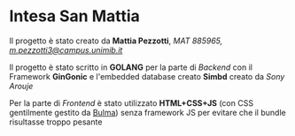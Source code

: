 # Intesa San Mattia

Il progetto è stato creato da **Mattia Pezzotti**, *MAT 885965, m.pezzotti3@campus.unimib.it*

Il progetto è stato scritto in **GOLANG** per la parte di *Backend* con il Framework **GinGonic** e l'embedded database creato **Simbd** creato da *Sony Arouje*

Per la parte di *Frontend* è stato utilizzato **HTML+CSS+JS** (con CSS gentilmente gestito da [Bulma](https://bulma.io/)) senza framework JS per evitare che il bundle risultasse troppo pesante 